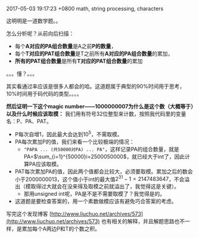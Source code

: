 2017-05-03 19:17:23 +0800
math, string processing, characters

这明明是一道数学题。。

怎么分析呢？从前向后扫描：
- 每个**A对应的PA组合数量**是A之前**P的数量**，
- 每个**T对应的PAT组合数量**是T之前所有**A对应的PA组合数量**的累加，
- **所有的PAT组合数量**是所有**T对应的PAT组合数量**的累加

。。。懂？。。。

其实看通过率应该是很多人都会的哈。这道题属于典型的90%时间用于思考，10%时间用于码代码的类型。。。。

**然后证明一下这个magic number——1000000007为什么是这个数（大概等于）以及什么时候应该取模：**
我们用有符号32位整型来计数，按照我代码里的变量名：P、PA、PAT。
- P每次自增1，因此最大会达到$10^5$，不需取模。
- PA每次累加P的值，我们来看一个比较极端的情况：
  - `"PAPA ... (共50000对PA) ... PA"`，这样记录PA的组合数量，就是
  PA=$\sum_{i=1}^{50000}i=2500050000$，就已经大于int了，因此计算PA应该取模。
- PAT每次累加PA的值，因此两个值都会比较大，必须要取模。累加之后的数会小于2000000013，这个值小于int的最大值$2^{31}-1=2147483647$，不会溢出（模取得过大就会在没来得及取模之前就溢出了，我觉得这是关键）。
  - 那用unsigned int呢，PA是不是不需要取模了？我觉得是的。
- 这道题是要检查答案的，用一个素数做模应该有避免巧合答案的考虑。

写完这个发现博客 [http://www.liuchuo.net/archives/573](http://www.liuchuo.net/archives/573) 也有相关的解释，并且解题思路也不一样，是累加每个A两边P和T的个数之积。
